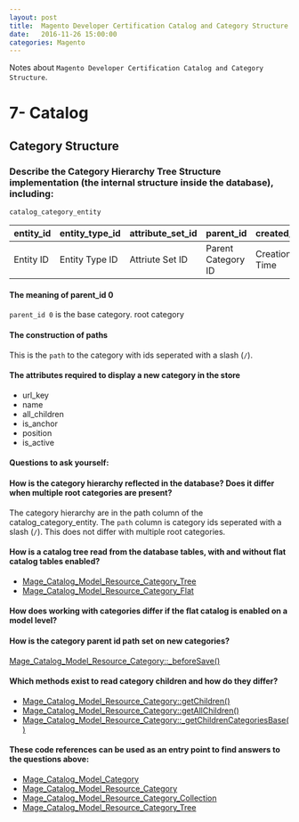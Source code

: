 ```yaml
---
layout: post
title:  Magento Developer Certification Catalog and Category Structure
date:   2016-11-26 15:00:00
categories: Magento
---
```


Notes about `Magento Developer Certification Catalog and Category Structure`.

7- Catalog
===========

Category Structure
------------------

### Describe the Category Hierarchy Tree Structure implementation (the internal structure inside the database), including:

`catalog_category_entity`

|  entity_id | entity_type_id |  attribute_set_id | parent_id           | created_at     | updated_at  | path      | position | level     | children_count |
|------------|----------------|-------------------|---------------------|----------------|-------------|-----------|----------|-----------|----------------|
|  Entity ID | Entity Type ID |  Attriute Set ID  | Parent Category ID  | Creation Time  | Update Time | Tree Path | Position | Tree Level| Child Count    |


#### The meaning of parent_id 0

`parent_id 0` is the base category. root category

#### The construction of paths

This is the `path` to the category with ids seperated with a slash (`/`).

#### The attributes required to display a new category in the store

* url_key
* name
* all_children
* is_anchor
* position
* is_active

#### Questions to ask yourself:

#### How is the category hierarchy reflected in the database? Does it differ when multiple root categories are present?

The category hierarchy are in the path column of the catalog_category_entity. The `path` column is category ids seperated with a slash (`/`). This does not differ with multiple root categories.

#### How is a catalog tree read from the database tables, with and without flat catalog tables enabled?

* [Mage_Catalog_Model_Resource_Category_Tree][Mage_Catalog_Model_Resource_Category_Tree]
* [Mage_Catalog_Model_Resource_Category_Flat][Mage_Catalog_Model_Resource_Category_Flat]


#### How does working with categories differ if the flat catalog is enabled on a model level?

#### How is the category parent id path set on new categories?

[Mage_Catalog_Model_Resource_Category::_beforeSave()][Mage_Catalog_Model_Resource_Category::_beforeSave]

#### Which methods exist to read category children and how do they differ?

* [Mage_Catalog_Model_Resource_Category::getChildren()][Mage_Catalog_Model_Resource_Category::getChildren]
* [Mage_Catalog_Model_Resource_Category::getAllChildren()][Mage_Catalog_Model_Resource_Category::getAllChildren]
* [Mage_Catalog_Model_Resource_Category::_getChildrenCategoriesBase()][Mage_Catalog_Model_Resource_Category::_getChildrenCategoriesBase]

#### These code references can be used as an entry point to find answers to the questions above:

* [Mage_Catalog_Model_Category][Mage_Catalog_Model_Category]
* [Mage_Catalog_Model_Resource_Category][Mage_Catalog_Model_Resource_Category]
* [Mage_Catalog_Model_Resource_Category_Collection][Mage_Catalog_Model_Resource_Category_Collection]
* [Mage_Catalog_Model_Resource_Category_Tree][Mage_Catalog_Model_Resource_Category_Tree]




[Mage_Catalog_Model_Category]:https://github.com/AndersWik/Magento-1x/blob/master/app/code/core/Mage/Catalog/Model/Category.php
[Mage_Catalog_Model_Resource_Category::_beforeSave]:https://github.com/AndersWik/Magento-1x/blob/master/app/code/core/Mage/Catalog/Model/Resource/Category.php#L184
[Mage_Catalog_Model_Resource_Category]:https://github.com/AndersWik/Magento-1x/blob/master/app/code/core/Mage/Catalog/Model/Resource/Category.php
[Mage_Catalog_Model_Resource_Category_Collection]:https://github.com/AndersWik/Magento-1x/blob/master/app/code/core/Mage/Catalog/Model/Resource/Category/Collection.php
[Mage_Catalog_Model_Resource_Category_Tree]:https://github.com/AndersWik/Magento-1x/blob/master/app/code/core/Mage/Catalog/Model/Resource/Category/Tree.php
[Mage_Catalog_Model_Resource_Category_Flat]:https://github.com/AndersWik/Magento-1x/blob/master/app/code/core/Mage/Catalog/Model/Resource/Category/Flat.php
[Mage_Catalog_Model_Resource_Category::getChildren]:https://github.com/AndersWik/Magento-1x/blob/master/app/code/core/Mage/Catalog/Model/Resource/Category.php#L707
[Mage_Catalog_Model_Resource_Category::getAllChildren]:https://github.com/AndersWik/Magento-1x/blob/master/app/code/core/Mage/Catalog/Model/Resource/Category.php#L754
[Mage_Catalog_Model_Resource_Category::_getChildrenCategoriesBase]:https://github.com/AndersWik/Magento-1x/blob/master/app/code/core/Mage/Catalog/Model/Resource/Category.php#L635
